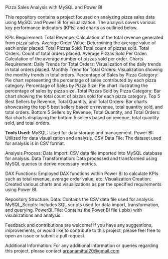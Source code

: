 Pizza Sales Analysis with MySQL and Power BI

This repository contains a project focused on analyzing pizza sales data using MySQL and Power BI for visualization. 
The analysis covers various key performance indicators (KPIs) and charts as outlined below.

KPIs Requirement:
Total Revenue: Calculation of the total revenue generated from pizza sales.
Average Order Value: Determining the average value of each order placed.
Total Pizzas Sold: Total count of pizzas sold.
Total Orders: Count of total orders placed.
Average Pizzas Sold Per Order: Calculation of the average number of pizzas sold per order.
Charts Requirement:
Daily Trends for Total Orders: Visualization of the daily trends in total orders placed.
Monthly Trend for Total Orders: Visualization showing the monthly trends in total orders.
Percentage of Sales by Pizza Category: Pie chart representing the percentage of sales contributed by each pizza category.
Percentage of Sales by Pizza Size: Pie chart illustrating the percentage of sales by pizza size.
Total Pizzas Sold by Pizza Category: Bar chart showing the total count of pizzas sold for each pizza category.
Top 5 Best Sellers by Revenue, Total Quantity, and Total Orders: Bar charts showcasing the top 5 best sellers based on revenue, total quantity sold, and total orders.
Bottom 5 Sellers by Revenue, Total Quantity, and Total Orders: Bar charts displaying the bottom 5 sellers based on revenue, total quantity sold, and total orders.

**Tools Used:**
MySQL: Used for data storage and management.
Power BI: Utilized for data visualization and analysis.
CSV Data File: The dataset used for analysis is in CSV format.

Analysis Process:
Data Import: CSV data file imported into MySQL database for analysis.
Data Transformation: Data processed and transformed using MySQL queries to derive necessary metrics.

DAX Functions: Employed DAX functions within Power BI to calculate KPIs such as total revenue, average order value, etc.
Visualization Creation: Created various charts and visualizations as per the specified requirements using Power BI.

Repository Structure:
Data: Contains the CSV data file used for analysis.
MySQL_Scripts: Includes SQL scripts used for data import, transformation, and querying.
PowerBI_File: Contains the Power BI file (.pbix) with visualizations and analysis.


Feedback and contributions are welcome! If you have any suggestions, improvements, or would like to contribute to this project, please feel free to open an issue or submit a pull request.

Additional Information:
For any additional information or queries regarding this project, please contact arpanamittal20@gmail.com
